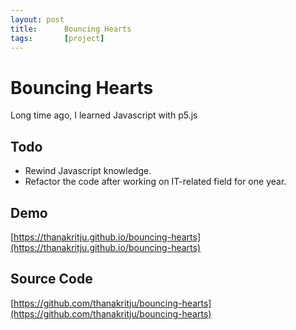 ```yaml
---
layout: post
title:      Bouncing Hearts
tags:       [project]
---
```


# Bouncing Hearts
Long time ago, I learned Javascript with p5.js

## Todo
- Rewind Javascript knowledge.
- Refactor the code after working on IT-related field for one year.

## Demo
[https://thanakritju.github.io/bouncing-hearts](https://thanakritju.github.io/bouncing-hearts)

## Source Code
[https://github.com/thanakritju/bouncing-hearts](https://github.com/thanakritju/bouncing-hearts)